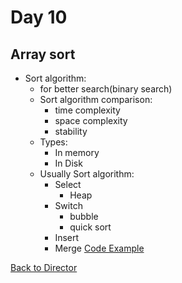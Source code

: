 Day 10
====

Array sort
----

* Sort algorithm:
    * for better search(binary search)
    * Sort algorithm comparison:
      * time complexity
      * space complexity
      * stability
    * Types:
      * In memory
      * In Disk
    * Usually Sort algorithm:
      * Select
        * Heap
      * Switch
        * bubble
        * quick sort
      * Insert
      * Merge
[Code Example](../Codes/ArraySort.java)

[Back to Director](https://github.com/WestbrookYuan/Java-Learning/)